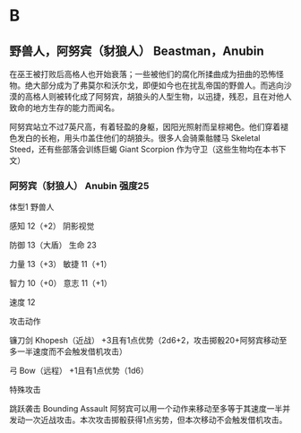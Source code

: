 # B

## 野兽人，阿努宾（豺狼人） Beastman，Anubin

在巫王被打败后高格人也开始衰落；一些被他们的腐化所揉曲成为扭曲的恐怖怪物。绝大部分成为了弗莫尔和沃尔戈，即便如今也在扰乱帝国的野兽人。而逃向沙漠的高格人则被转化成了阿努宾，胡狼头的人型生物，以迅捷，残忍，且在对他人致命的地方生存的能力而闻名。

阿努宾站立不过7英尺高，有着轻盈的身躯，因阳光照射而呈棕褐色。他们穿着褪色发白的长袍，用头巾盖住他们的胡狼头。很多人会骑乘骷髅马
Skeletal Steed，还有些部落会训练巨蝎 Giant Scorpion
作为守卫（这些生物均在本书下文）

### 阿努宾（豺狼人） Anubin 强度25

体型1 野兽人

感知 12（+2） 阴影视觉

防御 13（大盾） 生命 23

力量 13（+3） 敏捷 11（+1）

智力 10（+0） 意志 11（+1）

速度 12

攻击动作

镰刀剑 Khopesh（近战）
+3且有1点优势（2d6+2，攻击掷骰20+阿努宾移动至多一半速度而不会触发借机攻击）

弓 Bow（远程） +1且有1点优势（1d6）

特殊攻击

跳跃袭击 Bounding Assault
阿努宾可以用一个动作来移动至多等于其速度一半并发动一次近战攻击。本次攻击掷骰获得1点劣势，但本次移动不会触发借机攻击。
